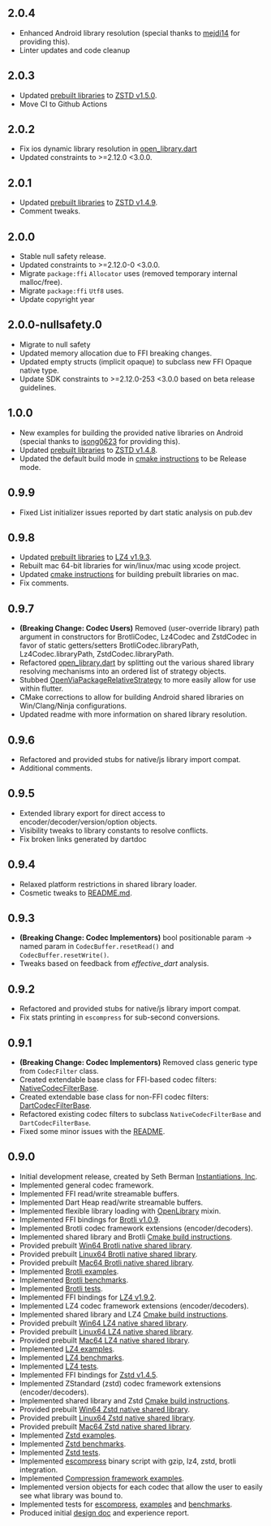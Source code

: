 ## 2.0.4

- Enhanced Android library resolution (special thanks to [mejdi14](https://github.com/mejdi14) for providing this).
- Linter updates and code cleanup

## 2.0.3

- Updated [prebuilt libraries](lib/src/zstd/blobs) to [ZSTD v1.5.0](https://github.com/facebook/zstd/releases/tag/v1.5.0).
- Move CI to Github Actions

## 2.0.2

- Fix ios dynamic library resolution in [open_library.dart](lib/src/framework/native/library/open_library.dart)
- Updated constraints to >=2.12.0 <3.0.0.

## 2.0.1

- Updated [prebuilt libraries](lib/src/zstd/blobs) to [ZSTD v1.4.9](https://github.com/facebook/zstd/releases/tag/v1.4.9).
- Comment tweaks.

## 2.0.0

- Stable null safety release.
- Updated constraints to >=2.12.0-0 <3.0.0.
- Migrate `package:ffi` `Allocator` uses (removed temporary internal malloc/free).
- Migrate `package:ffi` `Utf8` uses.
- Update copyright year

## 2.0.0-nullsafety.0

- Migrate to null safety
- Updated memory allocation due to FFI breaking changes.
- Updated empty structs (implicit opaque) to subclass new FFI Opaque native type.
- Update SDK constraints to >=2.12.0-253 <3.0.0 based on beta release guidelines.

## 1.0.0

- New examples for building the provided native libraries on Android (special thanks to [isong0623](https://github.com/isong0623) for providing this).
- Updated [prebuilt libraries](lib/src/zstd/blobs) to [ZSTD v1.4.8](https://github.com/facebook/zstd/releases/tag/v1.4.8).
- Updated the default build mode in [cmake instructions](tool/blob_builder/CMakeLists.txt) to be Release mode.

## 0.9.9

- Fixed List initializer issues reported by dart static analysis on pub.dev

## 0.9.8

- Updated [prebuilt libraries](lib/src/lz4/blobs) to [LZ4 v1.9.3](https://github.com/lz4/lz4/releases/tag/v1.9.3).
- Rebuilt mac 64-bit libraries for win/linux/mac using xcode project.
- Updated [cmake instructions](tool/blob_builder/CMakeLists.txt) for building prebuilt libraries on mac.
- Fix comments.

## 0.9.7

- **(Breaking Change: Codec Users)** Removed (user-override library) path argument in constructors for BrotliCodec, Lz4Codec
and ZstdCodec in favor of static getters/setters BrotliCodec.libraryPath, Lz4Codec.libraryPath, ZstdCodec.libraryPath. 
- Refactored [open_library.dart](lib/src/framework/native/library/open_library.dart) by splitting out the various shared
library resolving mechanisms into an ordered list of strategy objects.
- Stubbed [OpenViaPackageRelativeStrategy](lib/src/framework/native/library/stubs/package_relative_strategy.dart) to more
easily allow for use within flutter.
- CMake corrections to allow for building Android shared libraries on Win/Clang/Ninja configurations.
- Updated readme with more information on shared library resolution.

## 0.9.6

- Refactored and provided stubs for native/js library import compat.
- Additional comments.

## 0.9.5

- Extended library export for direct access to encoder/decoder/version/option objects.
- Visibility tweaks to library constants to resolve conflicts.
- Fix broken links generated by dartdoc

## 0.9.4

- Relaxed platform restrictions in shared library loader.
- Cosmetic tweaks to [README.md](README.md).

## 0.9.3

- **(Breaking Change: Codec Implementors)** bool positionable param -> named param in `CodecBuffer.resetRead()`
and `CodecBuffer.resetWrite()`.
- Tweaks based on feedback from *effective_dart* analysis.

## 0.9.2

- Refactored and provided stubs for native/js library import compat.
- Fix stats printing in `escompress` for sub-second conversions.

## 0.9.1

- **(Breaking Change: Codec Implementors)** Removed class generic type from `CodecFilter` class.
- Created extendable base class for FFI-based codec filters: [NativeCodecFilterBase](lib/src/framework/native/filters.dart).
- Created extendable base class for non-FFI codec filters: [DartCodecFilterBase](lib/src/framework/dart/filters.dart).
- Refactored existing codec filters to subclass `NativeCodecFilterBase` and `DartCodecFilterBase`.
- Fixed some minor issues with the [README](README.md).

## 0.9.0

- Initial development release, created by Seth Berman [Instantiations, Inc](https://www.instantiations.com).
- Implemented general codec framework.
- Implemented FFI read/write streamable buffers.
- Implemented Dart Heap read/write streamable buffers.
- Implemented flexible library loading with [OpenLibrary](lib/src/framework/native/library/open_library.dart) mixin.
- Implemented FFI bindings for [Brotli v1.0.9](https://github.com/google/brotli/tree/v1.0.9).
- Implemented Brotli codec framework extensions (encoder/decoders).
- Implemented shared library and Brotli [Cmake build instructions](tool/blob_builder/brotli/CMakeLists.txt).
- Provided prebuilt [Win64 Brotli native shared library](lib/src/brotli/blobs/esbrotli-win64.dll).
- Provided prebuilt [Linux64 Brotli native shared library](lib/src/brotli/blobs/esbrotli-linux64.so).
- Provided prebuilt [Mac64 Brotli native shared library](lib/src/brotli/blobs/esbrotli-mac64.dylib).
- Implemented [Brotli examples](example/brotli_example.dart).
- Implemented [Brotli benchmarks](benchmark/brotli_benchmark.dart).
- Implemented [Brotli tests](test/brotli_test.dart).
- Implemented FFI bindings for [LZ4 v1.9.2](https://github.com/lz4/lz4/tree/v1.9.2).
- Implemented LZ4 codec framework extensions (encoder/decoders).
- Implemented shared library and LZ4 [Cmake build instructions](tool/blob_builder/lz4/CMakeLists.txt).
- Provided prebuilt [Win64 LZ4 native shared library](lib/src/lz4/blobs/eslz4-win64.dll).
- Provided prebuilt [Linux64 LZ4 native shared library](lib/src/lz4/blobs/eslz4-linux64.so).
- Provided prebuilt [Mac64 LZ4 native shared library](lib/src/lz4/blobs/eslz4-mac64.dylib).
- Implemented [LZ4 examples](example/lz4_example.dart).
- Implemented [LZ4 benchmarks](benchmark/lz4_benchmark.dart).
- Implemented [LZ4 tests](test/lz4_test.dart).
- Implemented FFI bindings for [Zstd v1.4.5](https://github.com/facebook/zstd/tree/v1.4.5).
- Implemented ZStandard (zstd) codec framework extensions (encoder/decoders).
- Implemented shared library and Zstd [Cmake build instructions](tool/blob_builder/zstd/CMakeLists.txt).
- Provided prebuilt [Win64 Zstd native shared library](lib/src/zstd/blobs/eszstd-win64.dll).
- Provided prebuilt [Linux64 Zstd native shared library](lib/src/zstd/blobs/eszstd-linux64.so).
- Provided prebuilt [Mac64 Zstd native shared library](lib/src/zstd/blobs/eszstd-mac64.dylib).
- Implemented [Zstd examples](example/zstd_example.dart).
- Implemented [Zstd benchmarks](benchmark/zstd_benchmark.dart).
- Implemented [Zstd tests](test/zstd_test.dart).
- Implemented [escompress](bin/es_compress.dart) binary script with gzip, lz4, zstd, brotli integration.
- Implemented [Compression framework examples](example/rle_example.dart).
- Implemented version objects for each codec that allow the user to easily see what library was bound to.
- Implemented tests for [escompress](bin/es_compress.dart), [examples](example) and [benchmarks](benchmark).
- Produced initial [design doc](doc/design_doc.md) and experience report.
